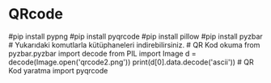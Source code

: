 # QRcode
#pip install pypng #pip install pyqrcode #pip install pillow #pip install pyzbar  # Yukarıdaki komutlarla kütüphaneleri indirebilirsiniz.  # QR Kod okuma from pyzbar.pyzbar import decode from PIL import Image  d = decode(Image.open('qrcode2.png'))  print(d[0].data.decode('ascii'))    # QR Kod yaratma import pyqrcode 
